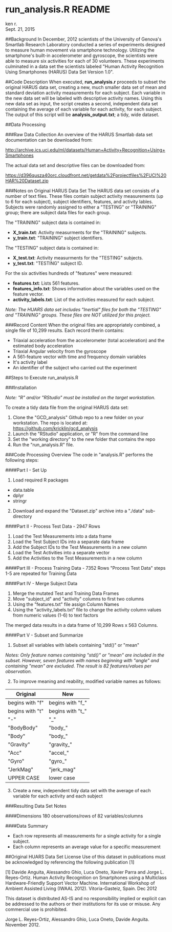 # run_analysis.R README
ken r.  
Sept. 21, 2015  

##Background
In December, 2012 scientists of the University of Genova's Smartlab Research Laboratory conducted a series of experiments designed to measure human movement via smartphone technology. Utilizing the smartphone's built-in accelerometer and gyroscope, the scientists were able to measure six activities for each of 30 volunteers. These experiments culminated in a data set the scientists labeled "Human Activity Recognition Using Smartphones (HARUS) Data Set Version 1.0".

##Code Description
When executed, **run_analysis.r** proceeds to subset the original HARUS data set, creating a new, much smaller data set of mean and  standard deviation activity measurements for each subject. Each variable in the new data set will be labeled with descriptive activity names. Using this new data set as input, the script creates a second, independent data set containing the average of each variable for each activity, for each subject. The output of this script will be **analysis_output.txt**; a tidy, wide dataset.

##Data Processing

###Raw Data Collection
An overview of the HARUS Smartlab data set documentation can be downloaded from:

http://archive.ics.uci.edu/ml/datasets/Human+Activity+Recognition+Using+Smartphones

The actual data set and descriptive files can be downloaded from:

https://d396qusza40orc.cloudfront.net/getdata%2Fprojectfiles%2FUCI%20HAR%20Dataset.zip

###Notes on Original HARUS Data Set 
The HARUS data set consists of a number of text files. These files contain subject  activity measurements (up to 6 for each subject), subject identifiers, features, and activity lables. Subjects were randomly assigned to either a "TESTING" or "TRAINING" group; there are subject data files for each group. 

The "TRAINING" subject data is contained in:

- **X_train.txt**: Activity measurments for the "TRAINING" subjects.
- **y_train.txt**: "TRAINING" subject identifiers.

The "TESTING" subject data is contained in:

- **X_test.txt**: Activity measurments for the "TESTING" subjects.
- **y_test.txt**: "TESTING" subject ID.

For the six activities hundreds of "features" were measured:

- **features.txt**: Lists 561 features.
- **features_info.txt**: Shows information about the variables used on the feature vector.
- **activity_labels.txt**: List of the activities measured for each subject.

*Note: The HUARS data set includes "Inertial" files for both the "TESTING" and "TRAINING" groups. These files are NOT utilized for this project.*

###Record Content
When the original files are appropriately combined, a single file of 10,299 results. Each record therin contains:

- Triaxial acceleration from the accelerometer (total acceleration) and the estimated body acceleration
- Triaxial Angular velocity from the gyroscope 
- A 561-feature vector with time and frequency domain variables 
- It's activity label 
- An identifier of the subject who carried out the experiment


##Steps to Execute run_analysis.R

###Installation

*Note: "R" and/or "RStudio" must be installed on the target workstation.*

To create a tidy data file from the original HARUS data set:

1. Clone the "GCD_analysis" Github repo to a new folder on your workstation. The repo is located at:
https://github.com/kricklin/gcd_analysis
2. Launch the "RStudio" application, or "R" from the command line
3. Set the "working directory" to the new folder that contains the repo
4. Run the "run_analysis.R" file.

###Code Processing Overview
The code in "analysis.R" performs the following steps:

####Part I - Set Up
1. Load required R packages
- data.table
- dplyr
- stringr
2. Download and expand the "Dataset.zip" archive into a "./data" sub-directory

####Part II - Process Test Data - 2947 Rows
1. Load the Test Measurements into a data frame
2. Load the Test Subject IDs into a separate data frame
3. Add the Subject IDs to the Test Measurements in a new column
4. Load the Test Activities into a separate vector
5. Add the Activities to the Test Measurements in a new column

####Part III - Process Training Data - 7352 Rows
"Process Test Data" steps 1-5 are repeated for Training Data 

####Part IV - Merge Subject Data
1. Merge the mutated Test and Training Data Frames
2. Move "subject_id" and "activity" columns to first two columns
3. Using the "features.txt" file assign Column Names
4. Using the "activity_labels.txt" file to change the activity column values from numeric values (1-6) to text factors

The merged data results in a data frame of 10,299 Rows x 563 Columns.

####Part V - Subset and Summarize
1. Subset all variables with labels containing "std()" or "mean"

*Notes: Only feature names containing "std()" or "mean" are included in the subset. However, seven features with names  beginning with "angle" and containing "mean" are excluded. The result is 82 features/values per observation.*
 
2. To improve meaning and reability, modified variable names as follows:

 Original        | New
 ----------------|-----------------
 begins with "f" | begins with "f_"
 begins with "t" | begins with "t_"
 "-"             | "\_"
 "BodyBody"      | "body_"
 "Body"          | "body_"
 "Gravity"       | "gravity_"
 "Acc"           | "accel_"
 "Gyro"          | "gyro_"
 "JerkMag"       | "jerk_mag"
 UPPER CASE      | lower case

3. Create a new, independent tidy data set with the average of each variable for each activity and each subject

###Resulting Data Set Notes

####Dimensions
180 observations/rows of 82 variables/columns

####Data Summary
- Each row represents all measurements for a single activity  for a single subject.
- Each column represents an average value for a specific measurement
 
##Original HUARS Data Set License
Use of this dataset in publications must be acknowledged by referencing the following publication [1] 

[1] Davide Anguita, Alessandro Ghio, Luca Oneto, Xavier Parra and Jorge L. Reyes-Ortiz. Human Activity Recognition on Smartphones using a Multiclass Hardware-Friendly Support Vector Machine. International Workshop of Ambient Assisted Living (IWAAL 2012). Vitoria-Gasteiz, Spain. Dec 2012

This dataset is distributed AS-IS and no responsibility implied or explicit can be addressed to the authors or their institutions for its use or misuse. Any commercial use is prohibited.

Jorge L. Reyes-Ortiz, Alessandro Ghio, Luca Oneto, Davide Anguita. November 2012.
